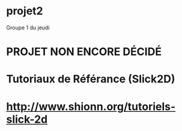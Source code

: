 # projet2
Groupe 1 du jeudi

# PROJET NON ENCORE DÉCIDÉ

# Tutoriaux de Référance (Slick2D)
# http://www.shionn.org/tutoriels-slick-2d

